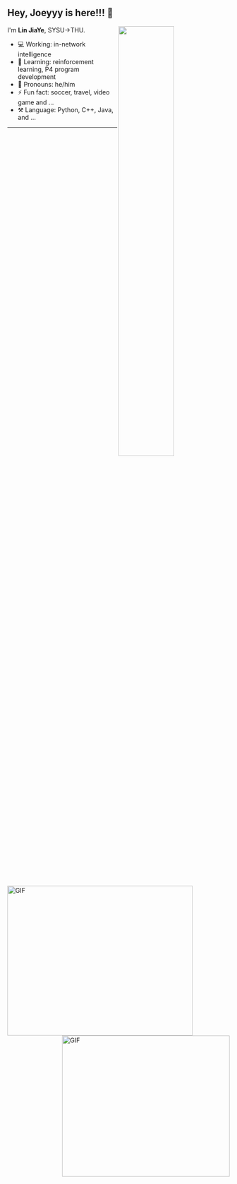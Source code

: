 ## Hey, Joeyyy is here!!! :wave:

<img align="right" width="50%" src="https://github-readme-stats.vercel.app/api?username=ljy2222&theme=bear&show_icons=true">

I'm **Lin JiaYe**, SYSU->THU.

- 💻 Working: in-network intelligence
- 🚀 Learning: reinforcement learning, P4 program development
- 👨 Pronouns: he/him
- ⚡ Fun fact: soccer, travel, video game and ...
- ⚒️ Language: Python, C++, Java, and ...

---

<img align="left" alt="GIF" width="420" height="340" src="https://media.giphy.com/media/3qGw96Jowb8sM/giphy.gif?raw=true">
<img align="right" alt="GIF" width="380" height="320" src="https://media.giphy.com/media/KhT9GgaW6fMBVFer8i/giphy.gif?raw=true">
